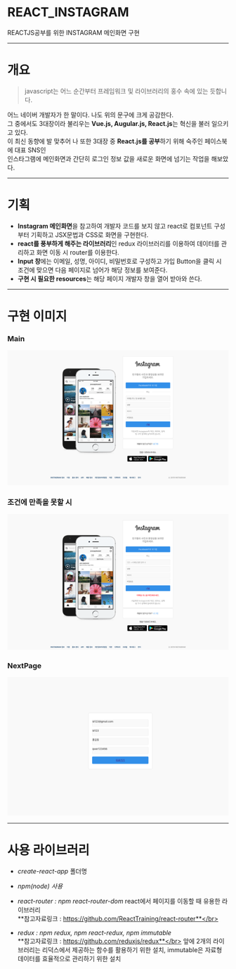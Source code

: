 # REACT_INSTAGRAM
REACTJS공부를 위한 INSTAGRAM 메인화면 구현
***
# 개요
>javascript는 어느 순간부터 프레임워크 및 라이브러리의 홍수 속에 있는 듯합니다.

어느 네이버 개발자가 한 말이다. 나도 위의 문구에 크게 공감한다.</br>그 중에서도 3대장이라 불리우는 **Vue.js, Augular.js, React.js**는 혁신을 불러 일으키고 있다.</br>이 최신 동향에 발 맞추어 나 또한 3대장 중 **React.js를 공부**하기 위해 숙주인 페이스북에 대표 SNS인</br>인스타그램에 메인화면과 간단히 로그인 정보 값을 새로운 화면에 넘기는 작업을 해보았다.

***

# 기획

* **Instagram 메인화면**을 참고하여 개발자 코드를 보지 않고 react로 컴포넌트 구성부터 기획하고 JSX문법과 CSS로 화면을 구현한다.
* **react를 풍부하게 해주는 라이브러리**인 redux 라이브러리를 이용하여 데이터를 관리하고 화면 이동 시 router를 이용한다.
* **Input 창**에는 이메일, 성명, 아이디, 비밀번호로 구성하고 가입 Button을 클릭 시 조건에 맞으면 다음 페이지로 넘어가 해당 정보를 보여준다.
* **구현 시 필요한 resources**는 해당 페이지 개발자 창을 열어 받아와 쓴다.

***

# 구현 이미지

### Main </br>

![main](./images/main.png)

### 조건에 만족을 못할 시 </br>

![email](./images/email.png)

### NextPage </br>

![nextpage](./images/nextpage.png)

***

# 사용 라이브러리

* *create-react-app* 폴더명

* *npm(node) 사용*

* *react-router : npm react-router-dom* react에서 페이지를 이동할 때 유용한 라이브러리</br>
  **참고자료링크 : https://github.com/ReactTraining/react-router**</br>
* *redux : npm redux, npm react-redux, npm immutable*</br>
  **참고자료링크 : https://github.com/reduxjs/redux**</br>
  앞에 2개의 라이브러리는 리덕스에서 제공하는 함수를 활용하기 위한 설치, immutable은 자료형 데이터를 효율적으로 관리하기 위한 설치
